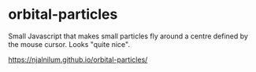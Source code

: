 # orbital-particles
Small Javascript that makes small particles fly around a centre defined by the mouse cursor. Looks "quite nice".

https://njalnilum.github.io/orbital-particles/
